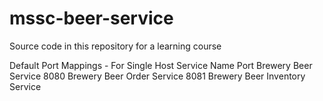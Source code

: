 # mssc-beer-service
Source code in this repository for a learning course

Default Port Mappings - For Single Host
Service Name	Port
Brewery Beer Service	8080
Brewery Beer Order Service	8081
Brewery Beer Inventory Service
